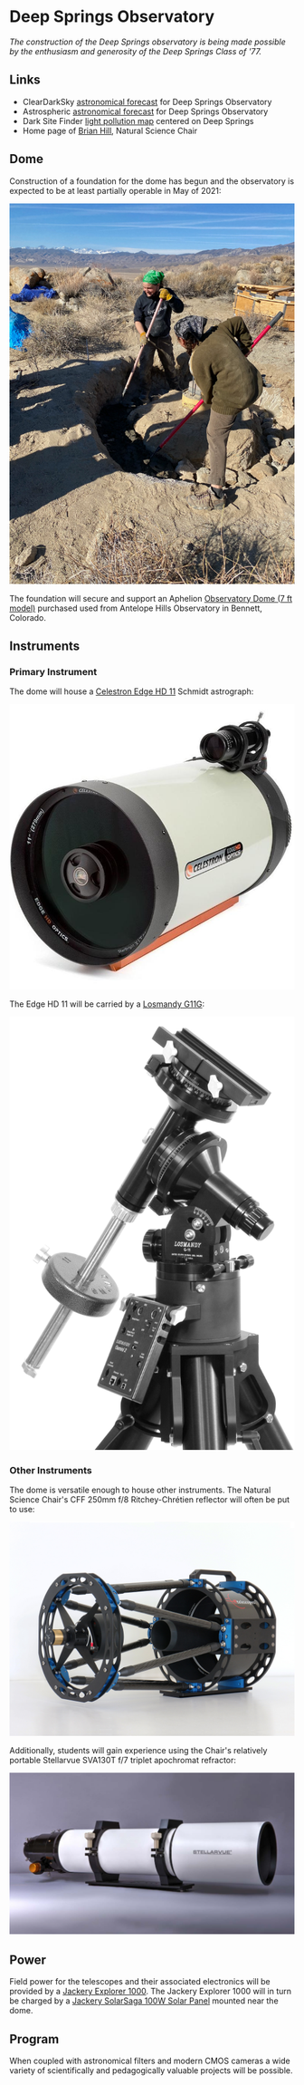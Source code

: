 # Deep Springs Observatory

*The construction of the Deep Springs observatory is being made possible by the enthusiasm and generosity of the Deep Springs Class of '77.*

## Links

* ClearDarkSky [astronomical forecast](https://www.cleardarksky.com/c/DpSprObCAkey.html?1) for Deep Springs Observatory
* Astrospheric [astronomical forecast](https://www.astrospheric.com/?Latitude=37.3749&Longitude=-117.9802) for Deep Springs Observatory
* Dark Site Finder [light pollution map](https://darksitefinder.com/maps/world.html#10/37.3749/-117.9802) centered on Deep Springs
* Home page of [Brian Hill](/), Natural Science Chair

## Dome

Construction of a foundation for the dome has begun and the observatory is expected to be at least partially operable in May of 2021:

![Spreading Footer Concrete](./photos/SpreadingFooterConcrete.jpeg)

The foundation will secure and support an Aphelion [Observatory Dome (7 ft model)](https://www.apheliondomes.com/products.html) purchased used from Antelope Hills Observatory in Bennett, Colorado.

## Instruments

### Primary Instrument

The dome will house a [Celestron Edge HD 11](https://www.celestron.com/products/edgehd-11-optical-tube-assembly-cge-dovetail) Schmidt astrograph:

![Celestron Edge HD 11](./photos/CelestronEdgeHD11.jpg)

The Edge HD 11 will be carried by a [Losmandy G11G](http://www.losmandy.com/g-11.html):

![Losmandy G11G](./photos/LosmandyG11G.jpg)

### Other Instruments

The dome is versatile enough to house other instruments. The Natural Science Chair's CFF 250mm f/8 Ritchey-Chr&eacute;tien reflector will often be put to use:

![CFF RC250 F/8](./photos/250mm-1308-1200x900.jpg)

Additionally, students will gain experience using the Chair's relatively portable Stellarvue SVA130T f/7 triplet apochromat refractor:

![Stellarvue SV130T](./photos/SVA130EDT.png)

## Power

Field power for the telescopes and their associated electronics will be provided by a [Jackery Explorer 1000](https://www.jackery.com/products/explorer-1000-portable-power-station). The Jackery Explorer 1000 will in turn be charged by a [Jackery SolarSaga 100W Solar Panel](https://www.jackery.com/products/solarsaga-100w-solar-panel) mounted near the dome.

## Program

When coupled with astronomical filters and modern CMOS cameras a wide variety of scientifically and pedagogically valuable projects will be possible.
